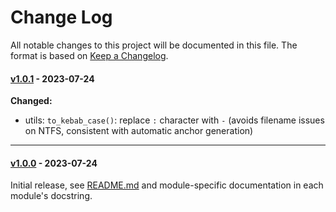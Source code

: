 # Change Log

All notable changes to this project will be documented in this file.
The format is based on [Keep a Changelog](http://keepachangelog.com/).

#### [v1.0.1](https://github.com/nodiscc/hecat/releases#1.0.1) - 2023-07-24

**Changed:**
- utils: `to_kebab_case()`: replace `:` character with `-` (avoids filename issues on NTFS, consistent with automatic anchor generation)

---------------------

#### [v1.0.0](https://github.com/nodiscc/hecat/releases#1.0.0) - 2023-07-24

Initial release, see [README.md](https://github.com/nodiscc/hecat/blob/1.0.0/README.md) and module-specific documentation in each module's docstring.
